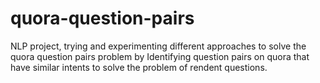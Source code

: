 # quora-question-pairs
NLP project, trying and experimenting different approaches to solve the quora question pairs problem by Identifying question pairs on quora that have similar intents to solve the problem of rendent questions.
